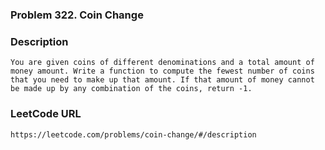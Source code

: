 ### Problem 322. Coin Change

### Description
	You are given coins of different denominations and a total amount of money amount. Write a function to compute the fewest number of coins that you need to make up that amount. If that amount of money cannot be made up by any combination of the coins, return -1.

### LeetCode URL
	https://leetcode.com/problems/coin-change/#/description
